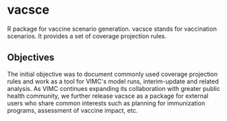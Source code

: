 # vacsce
R package for vaccine scenario generation. vacsce stands for vaccination scenarios. It provides a set of coverage projection rules.

## Objectives
The initial objective was to document commonly used coverage projection rules and work as a tool for VIMC's model runs, interim-update and related analysis. As VIMC continues expanding its collaboration with greater public health community, we further release vacsce as a package for external users who share common interests such as planning for immunization programs, assessment of vaccine impact, etc.
